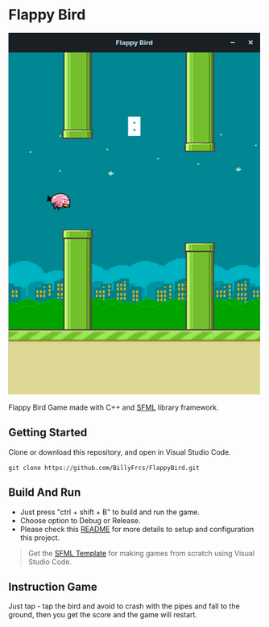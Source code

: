 <h1>Flappy Bird</h1>

![Flappy Bird GamePlay](https://github.com/BillyFrcs/FlappyBird/blob/master/assets/example/image2.png)

<!--
![Flappy Bird GamePlay](https://github.com/BillyFrcs/FlappyBird/blob/master/assets/example/Image1.png)
-->

Flappy Bird Game made with C++ and [SFML](https://www.sfml-dev.org/index.php) library framework.

## Getting Started

Clone or download this repository, and open in Visual Studio Code.

```
git clone https://github.com/BillyFrcs/FlappyBird.git
```

## Build And Run

- Just press "ctrl + shift + B" to build and run the game.
- Choose option to Debug or Release.
- Please check this [README](https://github.com/BillyFrcs/FlappyBird/blob/master/Template/README.md) for more details to setup and configuration this project.

> Get the [SFML Template](https://github.com/andrew-r-king/sfml-vscode-boilerplate) for making games from scratch using Visual Studio Code.

## Instruction Game

Just tap - tap the bird and avoid to crash with the pipes and fall to the ground, then you get the score and the game will restart.
